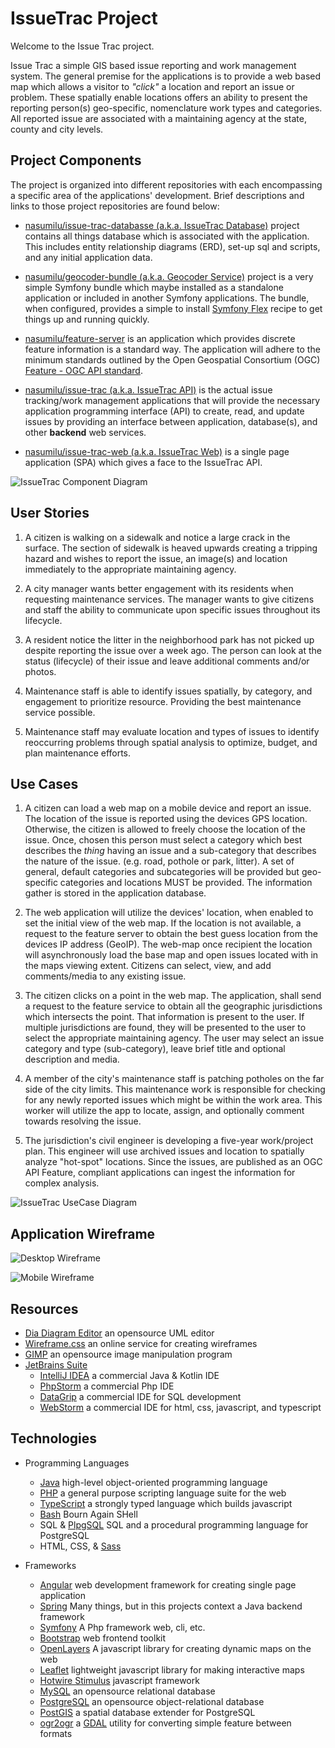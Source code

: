 # IssueTrac Project

Welcome to the Issue Trac project. 

Issue Trac a simple GIS based issue reporting and work management system. The general premise for the applications is to 
provide a web based map which allows a visitor to _"click"_ a location and report an issue or problem. These spatially 
enable locations offers an ability to present the reporting person(s) geo-specific, nomenclature work types and 
categories. All reported issue are associated with a maintaining agency at the state, county and 
city levels. 


## Project Components 

The project is organized into different repositories with each encompassing a specific area of the applications' 
development. Brief descriptions and links to those project repositories are found below:

- [nasumilu/issue-trac-databasse (a.k.a. IssueTrac Database)](https://github.com/nasumilu/issue-trac-databsase) project 
  contains all things database which is associated with the application. This includes entity relationship diagrams 
  (ERD), set-up sql and scripts, and any initial application data.

- [nasumilu/geocoder-bundle (a.k.a. Geocoder Service)](https://github.com/nasumilu/geocoder-bundle) project is a very 
  simple Symfony bundle which maybe installed as a standalone application or included in another Symfony applications. 
  The bundle, when configured, provides a simple to install [Symfony Flex](https://symfony.com/doc/current/setup/flex.html)
  recipe to get things up and running quickly. 

- [nasumilu/feature-server](https://github.com/nasumilu/feature-server) is an application which provides discrete 
  feature information is a standard way. The application will adhere to the minimum standards outlined by the 
  Open Geospatial Consortium (OGC) [Feature - OGC API standard](https://docs.opengeospatial.org/is/17-069r4/17-069r4.html).

- [nasumilu/issue-trac (a.k.a. IssueTrac API)](https://github.com/nasumilu/issue-trac-api) is the actual issue 
  tracking/work management applications that will provide the necessary application programming interface (API) to create, 
  read, and update issues by providing an interface between application, database(s), and other **backend** web services.

- [nasumilu/issue-trac-web (a.k.a. IssueTrac Web)](https://github.com/nasumilu/issue-trac-web) is a single page 
  application (SPA) which gives a face to the IssueTrac API. 

![IssueTrac Component Diagram](./dist/images/component.png)

## User Stories

1. A citizen is walking on a sidewalk and notice a large crack in the surface. The section of sidewalk is heaved upwards
   creating a tripping hazard and wishes to report the issue, an image(s) and location immediately to the appropriate
   maintaining agency. 

2. A city manager wants better engagement with its residents when requesting maintenance services. The manager wants to
   give citizens and staff the ability to communicate upon specific issues throughout its lifecycle.

3. A resident notice the litter in the neighborhood park has not picked up despite reporting the issue over a week 
   ago. The person can look at the status (lifecycle) of their issue and leave additional comments and/or photos.

4. Maintenance staff is able to identify issues spatially, by category, and engagement to prioritize resource. Providing
   the best maintenance service possible.

5. Maintenance staff may evaluate location and types of issues to identify reoccurring problems through spatial analysis
   to optimize, budget, and plan maintenance efforts.

## Use Cases

1. A citizen can load a web map on a mobile device and report an issue. The location of the issue is reported using the 
   devices GPS location. Otherwise, the citizen is allowed to freely choose the location of the issue. Once, chosen this 
   person must select a category which best describes the _thing_ having an issue and a sub-category that describes the 
   nature of the issue. (e.g. road, pothole or park, litter). A set of general, default categories and subcategories 
   will be provided but geo-specific categories and locations MUST be provided. The information gather is stored in the
   application database.

2. The web application will utilize the devices' location, when enabled to set the initial view of the web map. If the 
   location is not available, a request to the feature server to obtain the best guess location from the devices IP
   address (GeoIP). The web-map once recipient the location will asynchronously load the base map and open issues located
   with in the maps viewing extent. Citizens can select, view, and add comments/media to any existing issue.

3. The citizen clicks on a point in the web map. The application, shall send a request to the feature service to obtain
   all the geographic jurisdictions which intersects the point. That information is present to the user. If multiple 
   jurisdictions are found, they will be presented to the user to select the appropriate maintaining agency. The user 
   may select an issue category and type (sub-category), leave brief title and optional description and media.

4. A member of the city's maintenance staff is patching potholes on the far side of the city limits. This maintenance
   work is responsible for checking for any newly reported issues which might be within the work area. This worker will
   utilize the app to locate, assign, and optionally comment towards resolving the issue.

5. The jurisdiction's civil engineer is developing a five-year work/project plan. This engineer will use archived issues
   and location to spatially analyze "hot-spot" locations. Since the issues, are published as an OGC API Feature,
   compliant applications can ingest the information for complex analysis.

![IssueTrac UseCase Diagram](./dist/images/use-case.png)

## Application Wireframe

![Desktop Wireframe](dist/images/wireframe-desktop.png)

![Mobile Wireframe](dist/images/wireframe-mobile.png)

## Resources
- [Dia Diagram Editor](http://dia-installer.de/) an opensource UML editor
- [Wireframe.css](https://wireframe.cc/) an online service for creating wireframes
- [GIMP](https://www.gimp.org/) an opensource image manipulation program
- [JetBrains Suite](https://www.jetbrains.com/)
  - [IntelliJ IDEA](https://www.jetbrains.com/idea/) a commercial Java & Kotlin IDE
  - [PhpStorm](https://www.jetbrains.com/phpstorm/) a commercial Php IDE
  - [DataGrip](https://www.jetbrains.com/datagrip/) a commercial IDE for SQL development
  - [WebStorm](https://www.jetbrains.com/webstorm/) a commercial IDE for html, css, javascript, and typescript

## Technologies
- Programming Languages
  - [Java](https://www.java.com/en/) high-level object-oriented programming language
  - [PHP](https://www.php.net/) a general purpose scripting language suite for the web
  - [TypeScript](https://www.typescriptlang.org/) a strongly typed language which builds javascript
  - [Bash](https://www.gnu.org/software/bash/) Bourn Again SHell
  - SQL & [PlpgSQL](https://www.postgresql.org/docs/current/plpgsql.html) SQL and a procedural programming language for PostgreSQL
  - HTML, CSS, & [Sass](https://sass-lang.com/)
  
- Frameworks
  - [Angular](https://angular.io/) web development framework for creating single page application
  - [Spring](https://spring.io/) Many things, but in this projects context a Java backend framework
  - [Symfony](https://symfony.com/) A Php framework web, cli, etc.
  - [Bootstrap](https://getbootstrap.com/) web frontend toolkit 
  - [OpenLayers](https://openlayers.org/) A javascript library for creating dynamic maps on the web
  - [Leaflet](https://leafletjs.com/) lightweight javascript library for making interactive maps
  - [Hotwire Stimulus](https://stimulus.hotwired.dev/) javascript framework
  - [MySQL](https://www.mysql.com/) an opensource relational database
  - [PostgreSQL](https://www.postgresql.org/) an opensource object-relational database
  - [PostGIS](https://postgis.net/) a spatial database extender for PostgreSQL
  - [ogr2ogr](https://gdal.org/programs/ogr2ogr.html) a [GDAL](https://gdal.org/) utility for converting simple feature between formats